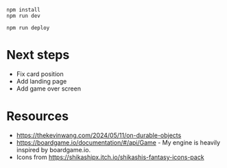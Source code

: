 ```
npm install
npm run dev
```

```
npm run deploy
```

# Next steps
- Fix card position
- Add landing page
- Add game over screen

# Resources

- https://thekevinwang.com/2024/05/11/on-durable-objects
- https://boardgame.io/documentation/#/api/Game - My engine is heavily inspired by boardgame.io.
- Icons from https://shikashipx.itch.io/shikashis-fantasy-icons-pack